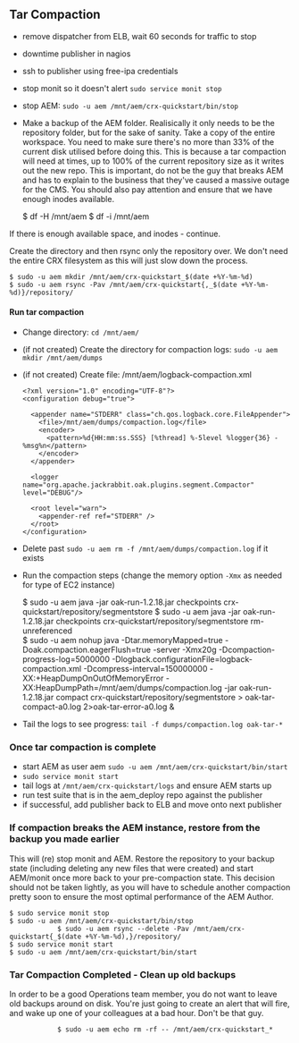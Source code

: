 ## Tar Compaction

- remove dispatcher from ELB, wait 60 seconds for traffic to stop
- downtime publisher in nagios
- ssh to publisher using free-ipa credentials
- stop monit so it doesn't alert `sudo service monit stop`
- stop AEM: `sudo -u aem /mnt/aem/crx-quickstart/bin/stop`
- Make a backup of the AEM folder. Realisically it only needs to be the repository folder, but for the sake of sanity. Take a copy of the entire workspace. You need to make sure there's no more than 33% of the current disk utilised before doing this. This is because a tar compaction will need at times, up to 100% of the current repository size as it writes out the new repo. This is important, do not be the guy that breaks AEM and has to explain to the business that they've caused a massive outage for the CMS. You should also pay attention and ensure that we have enough inodes available.
    
    $ df -H /mnt/aem
    $ df -i /mnt/aem

If there is enough available space, and inodes - continue.

Create the directory and then rsync only the repository over. We don't need the entire CRX filesystem as this will just slow down the process.

    $ sudo -u aem mkdir /mnt/aem/crx-quickstart_$(date +%Y-%m-%d)
    $ sudo -u aem rsync -Pav /mnt/aem/crx-quickstart{,_$(date +%Y-%m-%d)}/repository/

#### Run tar compaction

- Change directory: `cd /mnt/aem/`
- (if not created) Create the directory for compaction logs: `sudo -u aem mkdir /mnt/aem/dumps`
- (if not created) Create file: /mnt/aem/logback-compaction.xml

      <?xml version="1.0" encoding="UTF-8"?>
      <configuration debug="true">
       
        <appender name="STDERR" class="ch.qos.logback.core.FileAppender">
          <file>/mnt/aem/dumps/compaction.log</file>
          <encoder>
            <pattern>%d{HH:mm:ss.SSS} [%thread] %-5level %logger{36} - %msg%n</pattern>
          </encoder>
        </appender>
       
        <logger name="org.apache.jackrabbit.oak.plugins.segment.Compactor" level="DEBUG"/>
       
        <root level="warn">
          <appender-ref ref="STDERR" />
        </root>
      </configuration>

- Delete past `sudo -u aem rm -f /mnt/aem/dumps/compaction.log` if it exists 
- Run the compaction steps (change the memory option `-Xmx` as needed for type of EC2 instance)

    $ sudo -u aem java -jar oak-run-1.2.18.jar checkpoints crx-quickstart/repository/segmentstore
    $ sudo -u aem java -jar oak-run-1.2.18.jar checkpoints crx-quickstart/repository/segmentstore rm-unreferenced  
    $ sudo -u aem nohup java -Dtar.memoryMapped=true -Doak.compaction.eagerFlush=true -server -Xmx20g -Dcompaction-progress-log=5000000 -Dlogback.configurationFile=logback-compaction.xml -Dcompress-interval=150000000 -XX:+HeapDumpOnOutOfMemoryError -XX:HeapDumpPath=/mnt/aem/dumps/compaction.log -jar oak-run-1.2.18.jar compact crx-quickstart/repository/segmentstore > oak-tar-compact-a0.log 2>oak-tar-error-a0.log &

- Tail the logs to see progress: `tail -f dumps/compaction.log oak-tar-*`

### Once tar compaction is complete 
- start AEM as user aem `sudo -u aem /mnt/aem/crx-quickstart/bin/start`
- `sudo service monit start`
- tail logs at `/mnt/aem/crx-quickstart/logs` and ensure AEM starts up
- run test suite that is in the aem_deploy repo against the publisher
- if successful, add publisher back to ELB and move onto next publisher

### If compaction breaks the AEM instance, restore from the backup you made earlier
This will (re) stop monit and AEM. Restore the repository to your backup state (including deleting any new files that were created) and start AEM/monit once more back to your pre-compaction state. This decision should not be taken lightly, as you will have to schedule another compaction pretty soon to ensure the most optimal performance of the AEM Author.

    $ sudo service monit stop
    $ sudo -u aem /mnt/aem/crx-quickstart/bin/stop
                $ sudo -u aem rsync --delete -Pav /mnt/aem/crx-quickstart{_$(date +%Y-%m-%d),}/repository/
    $ sudo service monit start
    $ sudo -u aem /mnt/aem/crx-quickstart/bin/start

### Tar Compaction Completed - Clean up old backups
In order to be a good Operations team member, you do not want to leave old backups around on disk. You're just going to create an alert that will fire, and wake up one of your colleagues at a bad hour. Don't be that guy.

                $ sudo -u aem echo rm -rf -- /mnt/aem/crx-quickstart_*